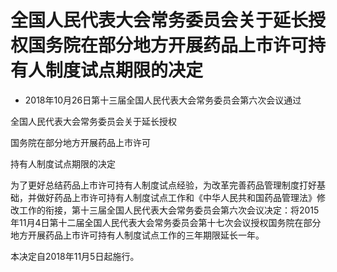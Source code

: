 # 全国人民代表大会常务委员会关于延长授权国务院在部分地方开展药品上市许可持有人制度试点期限的决定

- 2018年10月26日第十三届全国人民代表大会常务委员会第六次会议通过

<!-- INFO END -->

全国人民代表大会常务委员会关于延长授权

国务院在部分地方开展药品上市许可

持有人制度试点期限的决定

为了更好总结药品上市许可持有人制度试点经验，为改革完善药品管理制度打好基础，并做好药品上市许可持有人制度试点工作和《中华人民共和国药品管理法》修改工作的衔接，第十三届全国人民代表大会常务委员会第六次会议决定：将2015年11月4日第十二届全国人民代表大会常务委员会第十七次会议授权国务院在部分地方开展药品上市许可持有人制度试点工作的三年期限延长一年。

本决定自2018年11月5日起施行。
